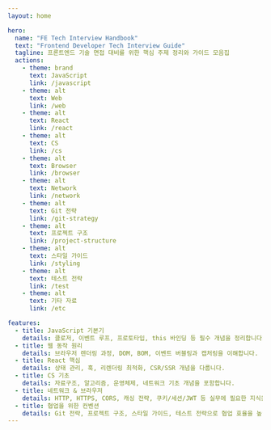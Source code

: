 ```yaml
---
layout: home

hero:
  name: "FE Tech Interview Handbook"
  text: "Frontend Developer Tech Interview Guide"
  tagline: 프론트엔드 기술 면접 대비를 위한 핵심 주제 정리와 가이드 모음집
  actions:
    - theme: brand
      text: JavaScript
      link: /javascript
    - theme: alt
      text: Web
      link: /web
    - theme: alt
      text: React
      link: /react
    - theme: alt
      text: CS
      link: /cs
    - theme: alt
      text: Browser
      link: /browser
    - theme: alt
      text: Network
      link: /network
    - theme: alt
      text: Git 전략
      link: /git-strategy
    - theme: alt
      text: 프로젝트 구조
      link: /project-structure
    - theme: alt
      text: 스타일 가이드
      link: /styling
    - theme: alt
      text: 테스트 전략
      link: /test
    - theme: alt
      text: 기타 자료
      link: /etc

features:
  - title: JavaScript 기본기
    details: 클로저, 이벤트 루프, 프로토타입, this 바인딩 등 필수 개념을 정리합니다.
  - title: 웹 동작 원리
    details: 브라우저 렌더링 과정, DOM, BOM, 이벤트 버블링과 캡처링을 이해합니다.
  - title: React 핵심
    details: 상태 관리, 훅, 리렌더링 최적화, CSR/SSR 개념을 다룹니다.
  - title: CS 기초
    details: 자료구조, 알고리즘, 운영체제, 네트워크 기초 개념을 포함합니다.
  - title: 네트워크 & 브라우저
    details: HTTP, HTTPS, CORS, 캐싱 전략, 쿠키/세션/JWT 등 실무에 필요한 지식을 정리합니다.
  - title: 협업을 위한 컨벤션
    details: Git 전략, 프로젝트 구조, 스타일 가이드, 테스트 전략으로 협업 효율을 높입니다.
---
```

